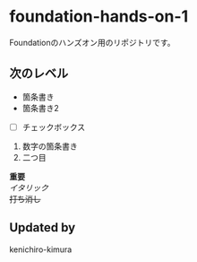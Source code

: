 # foundation-hands-on-1

Foundationのハンズオン用のリポジトリです。

## 次のレベル

- 箇条書き
- 箇条書き2
- [ ] チェックボックス

1. 数字の箇条書き
2. 二つ目

**重要**  
*イタリック*  
~~打ち消し~~

## Updated by

kenichiro-kimura

